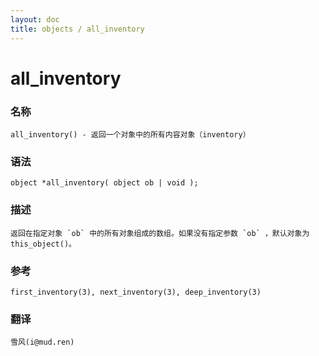 ```yaml
---
layout: doc
title: objects / all_inventory
---
```

# all_inventory

### 名称

    all_inventory() - 返回一个对象中的所有内容对象（inventory）

### 语法

    object *all_inventory( object ob | void );

### 描述

    返回在指定对象 `ob` 中的所有对象组成的数组。如果没有指定参数 `ob` ，默认对象为 this_object()。

### 参考

    first_inventory(3), next_inventory(3), deep_inventory(3)

### 翻译 ###

    雪风(i@mud.ren)
